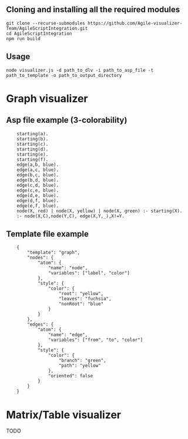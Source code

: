 
## Cloning and installing all the required modules
    git clone --recurse-submodules https://github.com/Agile-visualizer-Team/AgileScriptIntegration.git
    cd AgileScriptIntegration
    npm run build

## Usage
    node visualizer.js -d path_to_dlv -i path_to_asp_file -t path_to_template -o path_to_output_directory
    
# Graph visualizer
## Asp file example (3-colorability)
        starting(a).
        starting(b).
        starting(c).
        starting(d).
        starting(e).
        starting(f).
        edge(a,b, blue).
        edge(a,c, blue).
        edge(b,c, blue).
        edge(b,d, blue).
        edge(c,d, blue).
        edge(c,e, blue).
        edge(d,e, blue).
        edge(d,f, blue).
        edge(e,f, blue).
        node(X, red) | node(X, yellow) | node(X, green) :- starting(X).
        :- node(X,C),node(Y,C), edge(X,Y,_),X!=Y.
## Template file example
        {
            "template": "graph",
            "nodes": {
                "atom": {
                    "name": "node",
                    "variables": ["label", "color"]
                },
                "style": {
                    "color": {
                        "root": "yellow",
                        "leaves": "fuchsia",
                        "nonRoot": "blue"
                    }
                }
            },
            "edges": {
                "atom": {
                    "name": "edge",
                    "variables": ["from", "to", "color"]
                },
                "style": {
                    "color": {
                        "branch": "green",
                        "path": "yellow"
                    },
                    "oriented": false
                }
            }
        }
# Matrix/Table visualizer
TODO
